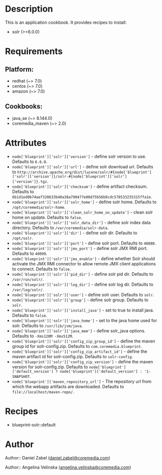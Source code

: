 # Description

This is an application cookbook. It provides recipes to install:

* solr (>=6.0.0)

# Requirements

## Platform:

* redhat (~> 7.0)
* centos (~> 7.0)
* amazon (~> 7.0)

## Cookbooks:

* java_se (~> 8.144.0)
* coremedia_maven (~> 2.0)

# Attributes

* `node['blueprint']['solr']['version']` - define solr version to use. Defaults to `6.6.0`.
* `node['blueprint']['solr']['url']` - define solr download url. Defaults to `http://archive.apache.org/dist/lucene/solr/#{node['blueprint']['solr']['version']}/solr-#{node['blueprint']['solr']['version']}.tgz`.
* `node['blueprint']['solr']['checksum']` - define artifact checksum. Defaults to `6b1d1ed0b74aef320633b40a38a790477e00d75b56b9cdc578533235315ffa1e`.
* `node['blueprint']['solr']['solr_home']` - define solr home. Defaults to `/opt/coremedia/solr-home`.
* `node['blueprint']['solr']['clean_solr_home_on_update']` - clean solr home on update. Defaults to `false`.
* `node['blueprint']['solr']['solr_data_dir']` - define solr index data directory. Defaults to `/var/coremedia/solr-data`.
* `node['blueprint']['solr']['dir']` - define solr dir. Defaults to `/opt/solr`.
* `node['blueprint']['solr']['port']` - define solr port. Defaults to `40080`.
* `node['blueprint']['solr']['jmx_port']` - define solr JMX RMI port. Defaults to `40099`.
* `node['blueprint']['solr']['jmx_enable']` - define whether Solr should activate the JMX RMI connector to allow remote JMX client applications to connect. Defaults to `false`.
* `node['blueprint']['solr']['pid_dir']` - define solr pid dir. Defaults to `/var/run/solr/`.
* `node['blueprint']['solr']['log_dir']` - define solr log dir. Defaults to `/var/log/solr/`.
* `node['blueprint']['solr']['user']` - define solr user. Defaults to `solr`.
* `node['blueprint']['solr']['group']` - define solr group. Defaults to `solr`.
* `node['blueprint']['solr']['install_java']` - set to true to install java. Defaults to `false`.
* `node['blueprint']['solr']['java_home']` - set to the java home used for solr. Defaults to `/usr/lib/jvm/java`.
* `node['blueprint']['solr']['java_mem']` - define solr_java options. Defaults to `-Xms128M -Xmx512M`.
* `node['blueprint']['solr']['config_zip_group_id']` - define the maven group id for solr-config.zip. Defaults to `com.coremedia.blueprint`.
* `node['blueprint']['solr']['config_zip_artifact_id']` - define the maven artifact id for solr-config.zip. Defaults to `solr-config`.
* `node['blueprint']['solr']['config_zip_version']` - define the maven version for solr-config.zip. Defaults to `node['blueprint']['default_version'] ? node['blueprint']['default_version'] : '1-SNAPSHOT`.
* `node['blueprint']['maven_repository_url']` - The repository url from which the webapp artifacts are downloaded. Defaults to `file://localhost/maven-repo/`.

# Recipes

* blueprint-solr::default

# Author

Author:: Daniel Zabel (<daniel.zabel@coremedia.com>)

Author:: Angelina Velinska (<angelina.velinska@coremedia.com>)
